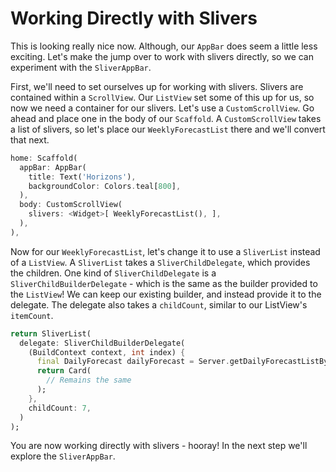 # Working Directly with Slivers

This is looking really nice now. Although, our `AppBar` does seem a
little less exciting. Let's make the jump over to work with
slivers directly, so we can experiment with the `SliverAppBar`.

First, we'll need to set ourselves up for working with slivers.
Slivers are contained within a `ScrollView`. Our `ListView` set some of this
up for us, so now we need a container for our slivers. Let's use a
`CustomScrollView`. Go ahead and place one in the body of our `Scaffold`.
A `CustomScrollView` takes a list of slivers, so let's place our
`WeeklyForecastList` there and we'll convert that next.

```dart
home: Scaffold(
  appBar: AppBar(
    title: Text('Horizons'),
    backgroundColor: Colors.teal[800],
  ),
  body: CustomScrollView(
    slivers: <Widget>[ WeeklyForecastList(), ],
  ),
),
```

Now for our `WeeklyForecastList`, let's change it to use a `SliverList`
instead of a `ListView`. A `SliverList` takes a `SliverChildDelegate`,
which provides the children. One kind of `SliverChildDelegate` is a
`SliverChildBuilderDelegate` - which is the same as the builder provided
to the `ListView`! We can keep our existing builder, and instead provide
it to the delegate. The delegate also takes a `childCount`, similar to
our ListView's `itemCount`.

```dart
return SliverList(
  delegate: SliverChildBuilderDelegate(
    (BuildContext context, int index) {
      final DailyForecast dailyForecast = Server.getDailyForecastListByID(index);
      return Card(
        // Remains the same
      );
    },
    childCount: 7,
  )
);
```

You are now working directly with slivers - hooray! In the next step
we'll explore the `SliverAppBar`.  